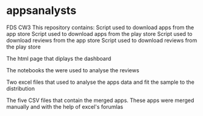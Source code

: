 # appsanalysts
FDS CW3
This repository contains:
Script used to download apps from the app store
Script used to download apps from the play store
Script used to download reviews from the app store
Script used to download reviews from the play store

The html page that diplays the dashboard

The notebooks the were used to analyse the reviews

Two excel files that used to analyse the apps data and fit the sample to the distribution

The five CSV files that contain the merged apps. These apps were merged manually and with the help of excel's forumlas
